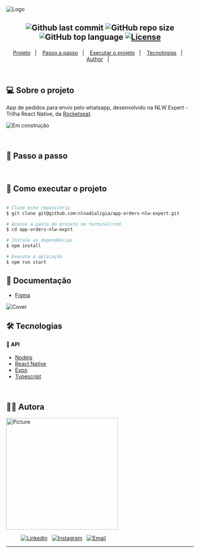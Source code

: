 ![Logo](https://ik.imagekit.io/l7cwocexhc/crud-flask/app-orders.png?updatedAt=1707615773801)

<h2  align="center">

![Github last commit](https://img.shields.io/github/last-commit/nlnadialigia/app-orders-nlw-expert?color=1e293b&style=plastic)
![GitHub repo size](https://img.shields.io/github/repo-size/nlnadialigia/app-orders-nlw-expert?color=1e293b&style=plastic)
![GitHub top language](https://img.shields.io/github/languages/top/nlnadialigia/app-orders-nlw-expert?style=plastic&color=1e293b)
[![License](https://img.shields.io/github/license/nlnadialigia/app-orders-nlw-expert?color=1e293b&logoColor=1e293b&style=plastic)](./LICENSE)

</h2>
<p align="center">
  <a href="#💻-sobre-projeto">Projeto</a>&nbsp;&nbsp;&nbsp;|&nbsp;&nbsp;&nbsp;
  <a href="#📎-passo-a-passo">Passo a passo</a>&nbsp;&nbsp;&nbsp;|&nbsp;&nbsp;&nbsp;
  <a href="#🚀-como-executar-o-projeto">Executar o projeto</a>&nbsp;&nbsp;&nbsp;|&nbsp;&nbsp;&nbsp;
  <a href="#🛠-tecnologias">Tecnologias</a>&nbsp;&nbsp;&nbsp;|&nbsp;&nbsp;&nbsp;
  <a href="#-author">Author</a>&nbsp;&nbsp;&nbsp;|&nbsp;&nbsp;&nbsp;
</p>

<br>

## 💻 Sobre o projeto

App de pedidos para envio pelo whatsapp, desenvolvido na NLW Expert - Trilha React Native, da [Rocketseat](https://www.rocketseat.com.br/).

![Em construção](https://ik.imagekit.io/l7cwocexhc/crud-flask/em-contrucao.png?updatedAt=1706705289779)

<br>

## 📎 Passo a passo

<br>

## 🚀 Como executar o projeto

```bash

# Clone este repositório
$ git clone git@github.com:nlnadialigia/app-orders-nlw-expert.git

# Acesse a pasta do projeto no terminal/cmd
$ cd app-orders-nlw-exprt

# Instale as dependências
$ npm install

# Execute a aplicação
$ npm run start


```

## 🎲 Documentação

- [Figma](<https://www.figma.com/file/Ws8ytbME3OHP9mNoS81WBd/NLW-expert-%E2%80%A2-Orders-(Community)-(Copy)?type=design&node-id=116%3A351&mode=design&t=Q8cNP9ojRS8OMhg0-1>)

![Cover](https://ik.imagekit.io/l7cwocexhc/orders-cover_UkQzWH3RE.png?updatedAt=1707617089019)
<br>

## 🛠 Tecnologias

#### 🎲 API

- [Nodejs](https://nodejs.org)
- [React Native](https://reactnative.dev/)
- [Expo](https://docs.expo.dev/)
- [Typescript](https://typescriptlang.org)

<br>

## 👩‍💼 Autora

<img src="https://ik.imagekit.io/l7cwocexhc/me/card_nlnadialigia.png?updatedAt=1694126884257" width="300px;" alt="Picture"/>

&nbsp;&nbsp;&nbsp;&nbsp;&nbsp;&nbsp;&nbsp;&nbsp;&nbsp;&nbsp;[![Linkedin](https://img.shields.io/badge/-Linkedin-732a7b?style=plastic&logo=Linkedin&logoColor=white&link=https://www.linkedin.com/in/nlnadialigia/)](https://www.linkedin.com/in/nlnadialigia)&nbsp;&nbsp;
[![Instagram](https://img.shields.io/badge/Instagram-732a7b?style=plastic&logo=instagram&logoColor=white)](https://www.instagram.com/nl.nadia.ligia)&nbsp;&nbsp;
[![Email](https://img.shields.io/badge/-Email-732a7b?style=plastic&logo=Gmail&logoColor=white&link=mailto:nlnadialigia@gmail.com)](mailto:nlnadialigia@gmail.com)&nbsp;&nbsp;

---
